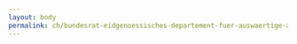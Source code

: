```yaml
---
layout: body
permalink: ch/bundesrat-eidgenoessisches-departement-fuer-auswaertige-angelegenheiten-generalsekretariat-eda-information-eda-kompetenzzentrum-web-eda/
---
```


